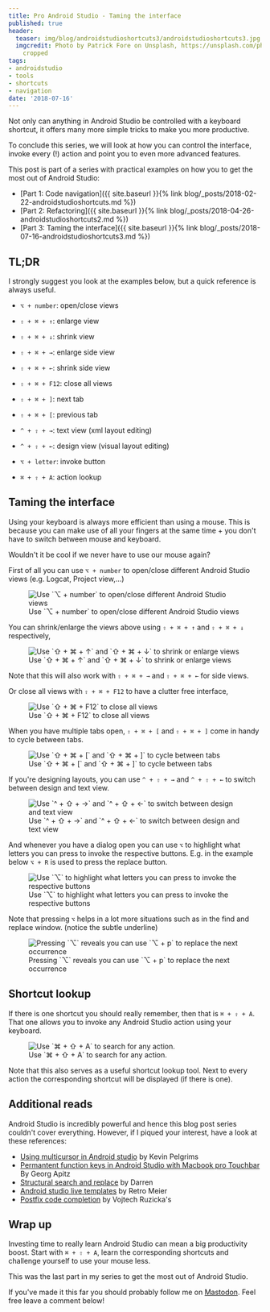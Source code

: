 ```yaml
---
title: Pro Android Studio - Taming the interface
published: true
header:
  teaser: img/blog/androidstudioshortcuts3/androidstudioshortcuts3.jpg
  imgcredit: Photo by Patrick Fore on Unsplash, https://unsplash.com/photos/YS_51ncQL5o,
    cropped
tags:
- androidstudio
- tools
- shortcuts
- navigation
date: '2018-07-16'
---
```


Not only can anything in Android Studio be controlled with a keyboard shortcut, it offers many more simple tricks to make you more productive.

To conclude this series, we will look at how you can control the interface, invoke every (!) action and point you to even more advanced features.

>
This post is part of a series with practical examples on how you to get the most out of Android Studio:
- [Part 1: Code navigation]({{ site.baseurl }}{% link blog/_posts/2018-02-22-androidstudioshortcuts.md %})
- [Part 2: Refactoring]({{ site.baseurl }}{% link blog/_posts/2018-04-26-androidstudioshortcuts2.md %})
- [Part 3: Taming the interface]({{ site.baseurl }}{% link blog/_posts/2018-07-16-androidstudioshortcuts3.md %})


## TL;DR
I strongly suggest you look at the examples below, but a quick reference is always useful.

* `⌥ + number`: open/close views
* `⇧ + ⌘ + ↑`: enlarge view
* `⇧ + ⌘ + ↓`: shrink view
* `⇧ + ⌘ + →`: enlarge side view
* `⇧ + ⌘ + ←`: shrink side view
* `⇧ + ⌘ + F12`: close all views

* `⇧ + ⌘ + ]`: next tab
* `⇧ + ⌘ + [`: previous tab
* `^ + ⇧ + →`: text view (xml layout editing)
* `^ + ⇧ + ←`: design view (visual layout editing)
* `⌥ + letter`: invoke button

* `⌘ + ⇧ + A`: action lookup

## Taming the interface
Using your keyboard is always more efficient than using a mouse. This is because you can make use of all your fingers at the same time + you don't have to switch between mouse and keyboard.

Wouldn't it be cool if we never have to use our mouse again?

First of all you can use `⌥ + number` to open/close different Android Studio views (e.g. Logcat, Project view,...)

<figure>
  <img src="{{ site.url }}{{ site.baseurl }}/img/blog/androidstudioshortcuts3/openviews.gif"
       alt="Use `⌥ + number` to open/close different Android Studio views"/>
  <figcaption>Use `⌥ + number` to open/close different Android Studio views</figcaption>
</figure>

You can shrink/enlarge the views above using `⇧ + ⌘ + ↑` and `⇧ + ⌘ + ↓` respectively,

<figure>
  <img src="{{ site.url }}{{ site.baseurl }}/img/blog/androidstudioshortcuts3/expandshrinkviews.gif"
       alt="Use `⇧ + ⌘ + ↑` and `⇧ + ⌘ + ↓` to shrink or enlarge views"/>
  <figcaption>Use `⇧ + ⌘ + ↑` and `⇧ + ⌘ + ↓` to shrink or enlarge views</figcaption>
</figure>

Note that this will also work with `⇧ + ⌘ + →` and `⇧ + ⌘ + ←` for side views.

Or close all views with `⇧ + ⌘ + F12` to have a clutter free interface,

<figure>
  <img src="{{ site.url }}{{ site.baseurl }}/img/blog/androidstudioshortcuts3/closeallviews.gif"
       alt="Use `⇧ + ⌘ + F12` to close all views"/>
  <figcaption>Use `⇧ + ⌘ + F12` to close all views</figcaption>
</figure>

When you have multiple tabs open, `⇧ + ⌘ + [` and `⇧ + ⌘ + ]` come in handy to cycle between tabs.

<figure>
  <img src="{{ site.url }}{{ site.baseurl }}/img/blog/androidstudioshortcuts3/changetabs.gif"
       alt="Use `⇧ + ⌘ + [` and `⇧ + ⌘ + ]` to cycle between tabs"/>
  <figcaption>Use `⇧ + ⌘ + [` and `⇧ + ⌘ + ]` to cycle between tabs</figcaption>
</figure>

If you're designing layouts, you can use `^ + ⇧ + →` and `^ + ⇧ + ←` to switch between design and text view.

<figure>
  <img src="{{ site.url }}{{ site.baseurl }}/img/blog/androidstudioshortcuts3/switchdesignxml.gif"
       alt="Use `^ + ⇧ + →` and `^ + ⇧ + ←` to switch between design and text view"/>
  <figcaption>Use `^ + ⇧ + →` and `^ + ⇧ + ←` to switch between design and text view</figcaption>
</figure>

And whenever you have a dialog open you can use `⌥` to highlight what letters you can press to invoke the respective buttons. E.g. in the example below `⌥ + R` is used to press the replace button.

<figure>
  <img src="{{ site.url }}{{ site.baseurl }}/img/blog/androidstudioshortcuts3/controlinterface.gif"
       alt="Use `⌥` to highlight what letters you can press to invoke the respective buttons"/>
  <figcaption>Use `⌥` to highlight what letters you can press to invoke the respective buttons</figcaption>
</figure>

Note that pressing `⌥` helps in a lot more situations such as in the find and replace window. (notice the subtle underline)

<figure>
  <img src="{{ site.url }}{{ site.baseurl }}/img/blog/androidstudioshortcuts3/althighlighting.gif"
       alt="Pressing `⌥` reveals you can use `⌥ + p` to replace the next occurrence"/>
  <figcaption>Pressing `⌥` reveals you can use `⌥ + p` to replace the next occurrence</figcaption>
</figure>

## Shortcut lookup
If there is one shortcut you should really remember, then that is `⌘ + ⇧ + A`. That one allows you to invoke any Android Studio action using your keyboard.

<figure>
  <img src="{{ site.url }}{{ site.baseurl }}/img/blog/androidstudioshortcuts3/searchactions.gif"
       alt="Use `⌘ + ⇧ + A` to search for any action."/>
  <figcaption>Use `⌘ + ⇧ + A` to search for any action.</figcaption>
</figure>

Note that this also serves as a useful shortcut lookup tool. Next to every action the corresponding shortcut will be displayed (if there is one).

## Additional reads
Android Studio is incredibly powerful and hence this blog post series couldn't cover everything. However, if I piqued your interest, have a look at these references:

- [Using multicursor in Android studio](http://kevinpelgrims.com/blog/2017/12/29/using-multicursor-in-android-studio/) by Kevin Pelgrims
- [Permantent function keys in Android Studio with Macbook pro Touchbar](https://medium.com/@geapi/permanent-function-keys-intellij-macbook-pro-w-touchbar-d6fc78781b90) By Georg Apitz
- [Structural search and replace](https://afterecho.uk/blog/structural-search-and-replace-in-android-studio.html) by Darren
- [Android studio live templates](https://medium.com/google-developers/writing-more-code-by-writing-less-code-with-android-studio-live-templates-244f648d17c7) by Retro Meier
- [Postfix code completion](https://www.vojtechruzicka.com/intellij-idea-tips-tricks-postfix-code-completion/) by Vojtech Ruzicka's

## Wrap up
Investing time to really learn Android Studio can mean a big productivity boost. Start with `⌘ + ⇧ + A`, learn the corresponding shortcuts and challenge yourself to use your mouse less.

This was the last part in my series to get the most out of Android Studio.

If you've made it this far you should probably follow me on [Mastodon](https://androiddev.social/@Jeroenmols). Feel free leave a comment below!
